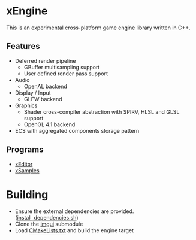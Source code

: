 # xEngine
This is an experimental cross-platform game engine library written in C++.

## Features
- Deferred render pipeline
  - GBuffer multisampling support
  - User defined render pass support
- Audio
  - OpenAL backend 
- Display / Input
  - GLFW backend 
- Graphics
  - Shader cross-compiler abstraction with SPIRV, HLSL and GLSL support
  - OpenGL 4.1 backend
- ECS with aggregated components storage pattern

## Programs
- [xEditor](https://github.com/xenotux/xeditor)
- [xSamples](https://github.com/xenotux/xsamples)

# Building
- Ensure the external dependencies are provided. ([install_dependencies.sh](install_dependencies.sh]))
- Clone the [imgui](submodules/imgui) submodule
- Load [CMakeLists.txt](CMakeLists.txt) and build the engine target
